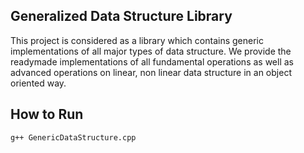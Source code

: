 ## Generalized Data Structure Library

This project is considered as a library which contains generic implementations of all major types
of data structure.
We provide the readymade implementations of all fundamental operations as well as advanced
operations on linear, non linear data structure in an object oriented way.

## How to Run
```bash
g++ GenericDataStructure.cpp
